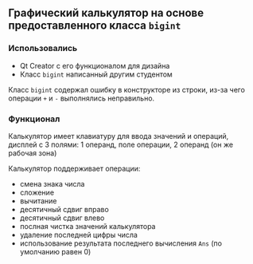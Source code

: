 ## Графический калькулятор на основе предоставленного класса `bigint`  
### Использовались  
* Qt Creator с его функционалом для дизайна  
* Класс `bigint` написанный другим студентом  

Класс `bigint` содержал ошибку в конструкторе из строки, из-за чего операции `+` и `-` выполнялись неправильно.

### Функционал
Калькулятор имеет клавиатуру для ввода значений и операций,  
дисплей с 3 полями: 1 операнд, поле операции, 2 операнд (он же рабочая зона)

Калькулятор поддерживает операции:
* смена знака числа
* сложение
* вычитание
* десятичный сдвиг вправо
* десятичный сдвиг влево
* послная чистка значений калькулятора
* удаление последней цифры числа
* использование результата последнего вычисления `Ans` (по умолчанию равен 0)
